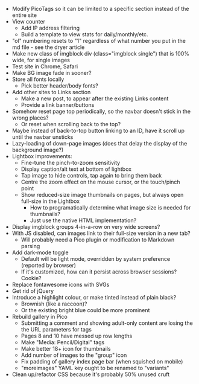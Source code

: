 * Modify PicoTags so it can be limited to a specific section instead of the entire site
* View counter
  * Add IP address filtering
  * Build a template to view stats for daily/monthly/etc.
* "ol" numbering resets to "1" regardless of what number you put in the md file - see the dryer article
* Make new class of imgblock div (class="imgblock single") that is 100% wide, for single images
* Test site in Chrome, Safari
* Make BG image fade in sooner?
* Store all fonts locally
	* Pick better header/body fonts?
* Add other sites to Links section
	* Make a new post, to appear after the existing Links content
	* Provide a link banner/buttons
* Somehow reset page top periodically, so the navbar doesn't stick in the wrong places?
	* Or reset when scrolling back to the top?
* Maybe instead of back-to-top button linking to an ID, have it scroll up until the navbar unsticks
* Lazy-loading of down-page images (does that delay the display of the background image?)
* Lightbox improvements:
	* Fine-tune the pinch-to-zoom sensitivity
	* Display caption/alt text at bottom of lightbox
	* Tap image to hide controls, tap again to bring them back
	* Centre the zoom effect on the mouse cursor, or the touch/pinch point
	* Show reduced-size image thumbnails on pages, but always open full-size in the Lightbox
		* How to programatically determine what image size is needed for thumbnails?
		* Just use the native HTML implementation?
* Display imgblock groups 4-in-a-row on very wide screens?
* With JS disabled, can images link to their full-size version in a new tab?
	* Will probably need a Pico plugin or modification to Markdown parsing
* Add dark-mode toggle
	* Default will be light mode, overridden by system preference (reported by browser)
	* If it's customized, how can it persist across browser sessions?  Cookie?
* Replace fontawesome icons with SVGs
* Get rid of jQuery
* Introduce a highlight colour, or make tinted instead of plain black?
	* Brownish (like a raccoon)?
	* Or the existing bright blue could be more prominent
* Rebuild gallery in Pico
	* Submitting a comment and showing adult-only content are losing the the URL parameters for tags
	* Pages 8 and 10 have messed up row lengths
	* Make "Media: Pencil/Digital" tags
	* Make better 18+ icon for thumbnails
	* Add number of images to the "group" icon
	* Fix padding of gallery index page bar (when squished on mobile)
	* "moreimages" YAML key ought to be renamed to "variants"
* Clean up/refactor CSS because it's probably 50% unused cruft
